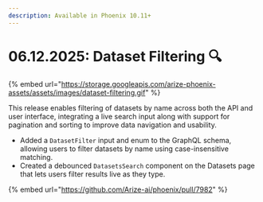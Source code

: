 ```yaml
---
description: Available in Phoenix 10.11+
---
```


# 06.12.2025: Dataset Filtering 🔍

{% embed url="https://storage.googleapis.com/arize-phoenix-assets/assets/images/dataset-filtering.gif" %}

This release enables filtering of datasets by name across both the API and user interface, integrating a live search input along with support for pagination and sorting to improve data navigation and usability.

* Added a `DatasetFilter` input and enum to the GraphQL schema, allowing users to filter datasets by name using case-insensitive matching.
* Created a debounced `DatasetsSearch` component on the Datasets page that lets users filter results live as they type.

{% embed url="https://github.com/Arize-ai/phoenix/pull/7982" %}
